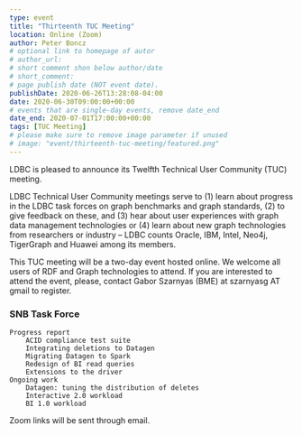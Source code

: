 ```yaml
---
type: event
title: "Thirteenth TUC Meeting"
location: Online (Zoom)
author: Peter Boncz
# optional link to homepage of autor
# author_url: 
# short comment shon below author/date
# short_comment:
# page publish date (NOT event date).
publishDate: 2020-06-26T13:28:08-04:00
date: 2020-06-30T09:00:00+00:00
# events that are single-day events, remove date_end
date_end: 2020-07-01T17:00:00+00:00
tags: [TUC Meeting]
# please make sure to remove image parameter if unused
# image: "event/thirteenth-tuc-meeting/featured.png"
---
```



LDBC is pleased to announce its Twelfth Technical User Community (TUC) meeting.

LDBC Technical User Community meetings serve to (1) learn about progress in the LDBC task forces on graph benchmarks and graph standards, (2) to give feedback on these, and (3) hear about user experiences with graph data management technologies or (4) learn about new graph technologies from researchers or industry – LDBC counts Oracle, IBM, Intel, Neo4j, TigerGraph and Huawei among its members.

This TUC meeting will be a two-day event hosted online. We welcome all users of RDF and Graph technologies to attend. If you are interested to attend the event, please, contact Gabor Szarnyas (BME) at szarnyasg AT gmail to register.

### SNB Task Force

    Progress report
        ACID compliance test suite
        Integrating deletions to Datagen
        Migrating Datagen to Spark
        Redesign of BI read queries
        Extensions to the driver 
    Ongoing work
        Datagen: tuning the distribution of deletes
        Interactive 2.0 workload
        BI 1.0 workload

Zoom links will be sent through email.

